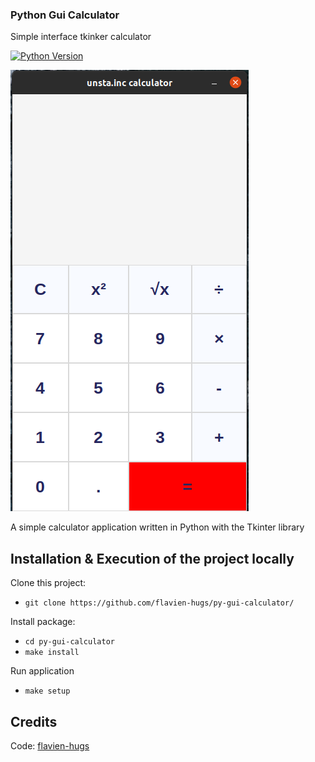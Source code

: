 ### Python Gui Calculator

Simple interface tkinker calculator

[![Python Version](https://img.shields.io/badge/Python-3.6-brightgreen.svg)](https://www.python.com)

![tkinker-calculator](https://github.com/flavien-hugs/py-gui-calculator/blob/main/screenshort.png)

A simple calculator application written in Python with the Tkinter library

Installation & Execution of the project locally
------

Clone this project:
- `git clone https://github.com/flavien-hugs/py-gui-calculator/`

Install package:
- `cd py-gui-calculator`
- `make install`

Run application
- `make setup`


Credits
------

Code: [flavien-hugs](https://twitter.com/flavien_hugs)
